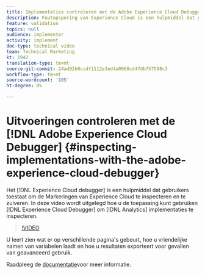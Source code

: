 ```yaml
---
title: Implementaties controleren met de Adobe Experience Cloud Debugger
description: Foutopsporing van Experience Cloud is een hulpmiddel dat gebruikers toestaat om Experience Cloud te inspecteren en te zuiveren Markeringen. In deze video wordt uitgelegd hoe u de Experience Cloud Debugger kunt gebruiken om analytische implementaties te inspecteren.
feature: validation
topics: null
audience: implementer
activity: implement
doc-type: technical video
team: Technical Marketing
kt: 1942
translation-type: tm+mt
source-git-commit: 24ad92b0ccdf1112e3ed4a0968cd47db757598c3
workflow-type: tm+mt
source-wordcount: '105'
ht-degree: 0%

---
```



# Uitvoeringen controleren met de [!DNL Adobe Experience Cloud Debugger] {#inspecting-implementations-with-the-adobe-experience-cloud-debugger}

Het [!DNL Experience Cloud debugger] is een hulpmiddel dat gebruikers toestaat om de Markeringen van Experience Cloud te inspecteren en te zuiveren. In deze video wordt uitgelegd hoe u de toepassing kunt gebruiken [!DNL Experience Cloud Debugger] om [!DNL Analytics] implementaties te inspecteren.

>[!VIDEO](https://video.tv.adobe.com/v/23878/?quality=12)

U leert zien wat er op verschillende pagina&#39;s gebeurt, hoe u vriendelijke namen van variabelen laadt en hoe u resultaten exporteert voor gevallen van geavanceerd gebruik.

Raadpleeg de [documentatie](https://marketing.adobe.com/resources/help/en_US/experience-cloud-debugger/experience-cloud-debugger.html)voor meer informatie.
